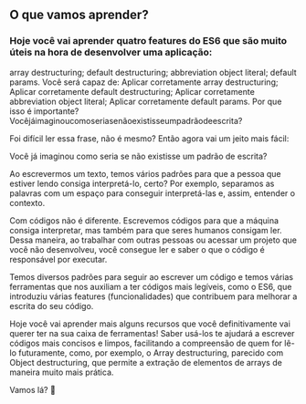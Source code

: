 ## O que vamos aprender?
### Hoje você vai aprender quatro features do ES6 que são muito úteis na hora de desenvolver uma aplicação:

array destructuring;
default destructuring;
abbreviation object literal;
default params.
Você será capaz de:
Aplicar corretamente array destructuring;
Aplicar corretamente default destructuring;
Aplicar corretamente abbreviation object literal;
Aplicar corretamente default params.
Por que isso é importante?
Vocêjáimaginoucomoseriasenãoexistisseumpadrãodeescrita?

Foi difícil ler essa frase, não é mesmo? Então agora vai um jeito mais fácil:

Você já imaginou como seria se não existisse um padrão de escrita?

Ao escrevermos um texto, temos vários padrões para que a pessoa que estiver lendo consiga interpretá-lo, certo? Por exemplo, separamos as palavras com um espaço para conseguir interpretá-las e, assim, entender o contexto.

Com códigos não é diferente. Escrevemos códigos para que a máquina consiga interpretar, mas também para que seres humanos consigam ler. Dessa maneira, ao trabalhar com outras pessoas ou acessar um projeto que você não desenvolveu, você consegue ler e saber o que o código é responsável por executar.

Temos diversos padrões para seguir ao escrever um código e temos várias ferramentas que nos auxiliam a ter códigos mais legíveis, como o ES6, que introduziu várias features (funcionalidades) que contribuem para melhorar a escrita do seu código.

Hoje você vai aprender mais alguns recursos que você definitivamente vai querer ter na sua caixa de ferramentas! Saber usá-los te ajudará a escrever códigos mais concisos e limpos, facilitando a compreensão de quem for lê-lo futuramente, como, por exemplo, o Array destructuring, parecido com Object destructuring, que permite a extração de elementos de arrays de maneira muito mais prática.

Vamos lá? 🚀